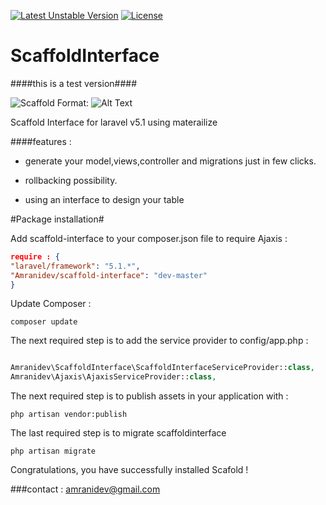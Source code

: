 [![Latest Unstable Version](https://poser.pugx.org/amranidev/scaffold-interface/v/unstable)](https://packagist.org/packages/amranidev/scaffold-interface) [![License](https://poser.pugx.org/amranidev/scaffold-interface/license)](https://packagist.org/packages/amranidev/scaffold-interface)

# ScaffoldInterface
####this is a test version####

![Scaffold](http://d.pr/i/1gf7L)
Format: ![Alt Text](url)

Scaffold Interface for laravel v5.1 using materailize

####features :

+ generate your model,views,controller and migrations just in few clicks.

+ rollbacking possibility.

+ using an interface to design your table

#Package installation#

Add scaffold-interface to your composer.json file to require Ajaxis :

```json
require : {
"laravel/framework": "5.1.*",
"Amranidev/scaffold-interface": "dev-master"
}
```

Update Composer :


```
composer update

```

The next required step is to add the service provider to config/app.php :

```php

Amranidev\ScaffoldInterface\ScaffoldInterfaceServiceProvider::class,
Amranidev\Ajaxis\AjaxisServiceProvider::class,

```

The next required step is to publish assets in your application with :

```
php artisan vendor:publish

```

The last required step is to migrate scaffoldinterface

```
php artisan migrate

```

Congratulations, you have successfully installed Scafold !

###contact : amranidev@gmail.com